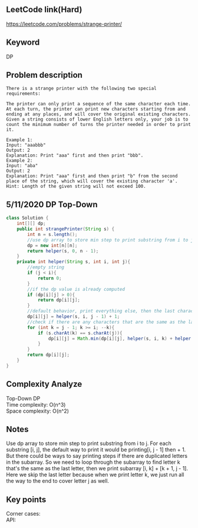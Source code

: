 ## LeetCode link(Hard)
https://leetcode.com/problems/strange-printer/

## Keyword
DP

## Problem description
```
There is a strange printer with the following two special requirements:

The printer can only print a sequence of the same character each time.
At each turn, the printer can print new characters starting from and ending at any places, and will cover the original existing characters.
Given a string consists of lower English letters only, your job is to count the minimum number of turns the printer needed in order to print it.

Example 1:
Input: "aaabbb"
Output: 2
Explanation: Print "aaa" first and then print "bbb".
Example 2:
Input: "aba"
Output: 2
Explanation: Print "aaa" first and then print "b" from the second place of the string, which will cover the existing character 'a'.
Hint: Length of the given string will not exceed 100.
```


## 5/11/2020 DP Top-Down

```java
class Solution {
    int[][] dp;
    public int strangePrinter(String s) {
        int n = s.length();
        //use dp array to store min step to print substring from i to j
        dp = new int[n][n];
        return helper(s, 0, n - 1);
    }
    private int helper(String s, int i, int j){
        //empty string
        if (j < i){
            return 0;
        }
        //if the dp value is already computed
        if (dp[i][j] > 0){
            return dp[i][j];
        }
        //default behavior, print everything else, then the last character
        dp[i][j] = helper(s, i, j - 1) + 1;
        //check if there are any characters that are the same as the last character
        for (int k = j - 1; k >= i; --k){
            if (s.charAt(k) == s.charAt(j)){
                dp[i][j] = Math.min(dp[i][j], helper(s, i, k) + helper(s, k + 1, j - 1));
            }
        }
        return dp[i][j];
    }
}
```

## Complexity Analyze
Top-Down DP\
Time complexity: O(n^3)\
Space complexity: O(n^2)

## Notes
Use dp array to store min step to print substring from i to j. For each substring [i, j], the default way to print it would be printing[i, j - 1] then + 1. But there could be ways to say printing steps if there are duplicated letters in the subarray. So we need to loop through the subarray to find letter k that's the same as the last letter, then we print subarray [i, k] + [k + 1, j - 1]. Here we skip the last letter because when we print letter k, we just run all the way to the end to cover letter j as well.

## Key points
Corner cases:\
API: